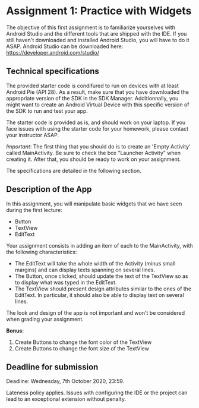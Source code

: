 # Assignment 1: Practice with Widgets

The objective of this first assignment is to familiarize yourselves with
Android Studio and the different tools that are shipped with the IDE. If
you still haven't downloaded and installed Android Studio, you will have
to do it ASAP. Android Studio can be downloaded here:
https://developer.android.com/studio/

## Technical specifications

The provided starter code is condifured to run on devices with at least
Android Pie (API 28). As a result, make sure that you have downloaded
the appropriate version of the SDK in the SDK Manager. Additionnally,
you might want to create an Android Virtual Device with this specific
version of the SDK to run and test your app.

The starter code is provided as is, and should work on your laptop. If
you face issues with using the starter code for your homework, please
contact your instructor ASAP.

_Important_: The first thing that you should do is to create an 'Empty
Activity' called MainActivity. Be sure to check the box "Launcher
Activity" when creating it. After that, you should be ready to work on
your assignment.

The specifications are detailed in the following section.

## Description of the App

In this assignment, you will manipulate basic widgets that we have seen
during the first lecture:

- Button
- TextView
- EditText

Your assignment consists in adding an item of each to the MainActivity,
with the following characteristics:

- The EditText will take the whole width of the Activity (minus small
  margins) and can display texts spanning on several lines.
- The Button, once clicked, should update the text of the TextView so as
  to display what was typed in the EditText.
- The TextView should present design attributes similar to the ones of
  the EditText. In particular, it should also be able to display text on
  several lines.

The look and design of the app is not important and won't be considered
when grading your assignment.

**Bonus**:

1. Create Buttons to change the font color of the TextView
2. Create Buttons to change the font size of the TextView

## Deadline for submission

Deadline: Wednesday, 7th October 2020, 23:59.

Lateness policy applies. Issues with configuring the IDE or the project
can lead to an exceptional extension without penalty.
